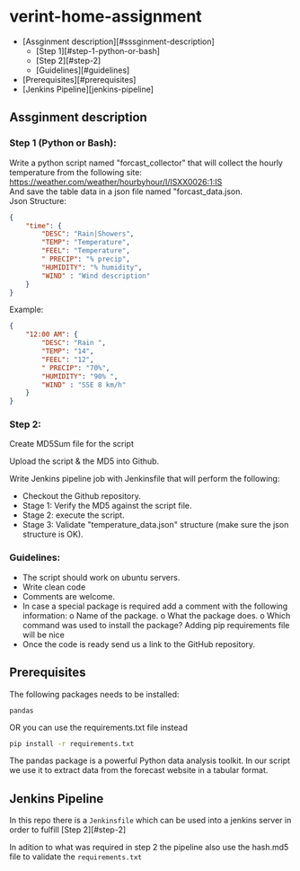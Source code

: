 # verint-home-assignment

* [Assginment description][#sssginment-description]
    * [Step 1][#step-1-python-or-bash]
    * [Step 2][#step-2]
    * [Guidelines][#guidelines]
* [Prerequisites][#prerequisites]
* [Jenkins Pipeline][jenkins-pipeline]

## Assginment description 

### Step 1 (Python or Bash):
Write a python script named "forcast_collector" that will collect the hourly temperature from
the following site:  
https://weather.com/weather/hourbyhour/l/ISXX0026:1:IS  
And save the table data in a json file named "forcast_data.json.  
Json Structure:
```JSON
{
    "time": {
        "DESC": "Rain|Showers",
        "TEMP": "Temperature",
        "FEEL": "Temperature",
        " PRECIP": "% precip",
        "HUMIDITY": "% humidity",
        "WIND" : "Wind description"
    }
}
```
Example:

```JSON
{
    "12:00 AM": {
        "DESC": "Rain ",
        "TEMP": "14",
        "FEEL": "12",
        " PRECIP": "70%",
        "HUMIDITY": "90% ",
        "WIND" : "SSE 8 km/h"
    }
}
```

### Step 2:
Create MD5Sum file for the script  

Upload the script & the MD5 into Github.  

Write Jenkins pipeline job with Jenkinsfile that will perform the following:
- Checkout the Github repository.
- Stage 1: Verify the MD5 against the script file.
- Stage 2: execute the script.
- Stage 3: Validate "temperature_data.json" structure (make sure the json structure is
OK).

### Guidelines:
- The script should work on ubuntu servers.
- Write clean code
- Comments are welcome.
- In case a special package is required add a comment with the following information:
o Name of the package.
o What the package does.
o Which command was used to install the package?
Adding pip requirements file will be nice
- Once the code is ready send us a link to the GitHub repository.

## Prerequisites
The following packages needs to be installed:
```
pandas
```

OR you can use the requirements.txt file instead 
```bash
pip install -r requirements.txt
```

The pandas package is a powerful Python data analysis toolkit. In our script we use it to extract data from the forecast website in a tabular format.

## Jenkins Pipeline
In this repo there is  a `Jenkinsfile` which can be used into a jenkins server in order to fulfill [Step 2][#step-2]

In adition to what was required in step 2 the pipeline also use the hash.md5 file to validate the `requirements.txt` 
 
